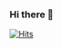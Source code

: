 ### Hi there 👋

<!--
**S2YuRiS2/S2YuRiS2** is a ✨ _special_ ✨ repository because its `README.md` (this file) appears on your GitHub profile.

Here are some ideas to get you started:

- 🔭 I’m currently working on ...
- 🌱 I’m currently learning ...
- 👯 I’m looking to collaborate on ...
- 🤔 I’m looking for help with ...
- 💬 Ask me about ...
- 📫 How to reach me: ...
- 😄 Pronouns: ...
- ⚡ Fun fact: ...
-->

[![Hits](https://hits.seeyoufarm.com/api/count/incr/badge.svg?url=https%3A%2F%2Fgithub.com%2FS2YuRiS2&count_bg=%23FF72D4&title_bg=%23555555&icon=&icon_color=%23E7E7E7&title=hits&edge_flat=false)](https://hits.seeyoufarm.com)
